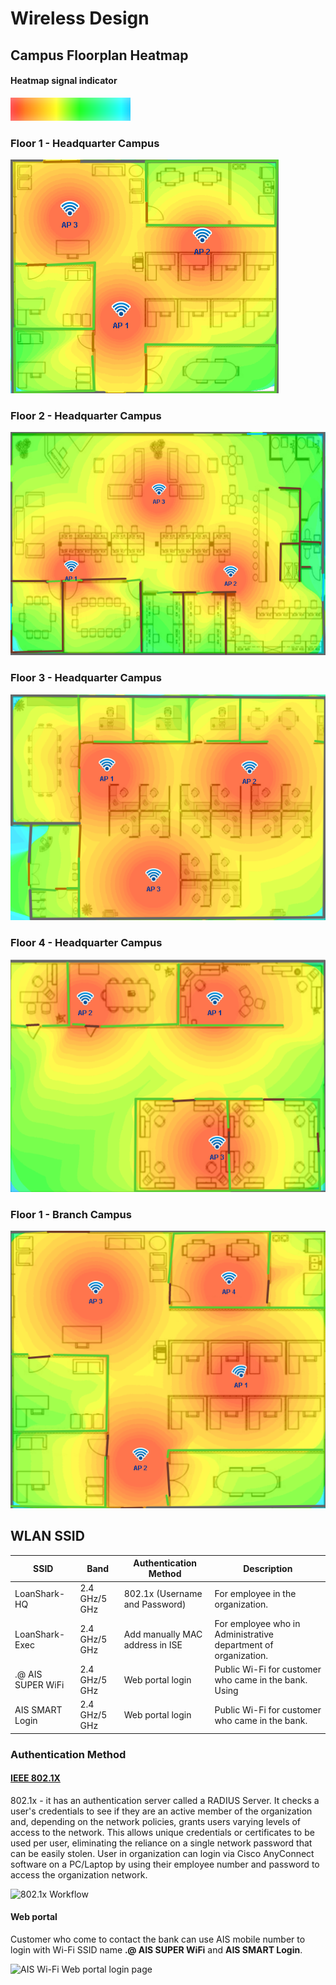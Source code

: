 # Wireless Design

## Campus Floorplan Heatmap

#### Heatmap signal indicator

![-30dBm to -65 dBm](<../../.gitbook/assets/Screenshot 2022-02-12 230047.png>)

### Floor 1 - Headquarter Campus

![](../../.gitbook/assets/HQ-F1.PNG)

### Floor 2 - Headquarter Campus

![](../../.gitbook/assets/HQ-F2.PNG)

### Floor 3 - Headquarter Campus

![](../../.gitbook/assets/HQ-F3.PNG)

### Floor 4 - Headquarter Campus

![](../../.gitbook/assets/HQ-F4.PNG)

### Floor 1 - Branch Campus

![](../../.gitbook/assets/Branchpic.PNG)

## WLAN SSID

| SSID              | Band          | Authentication Method           | Description                                                    |
| ----------------- | ------------- | ------------------------------- | -------------------------------------------------------------- |
| LoanShark-HQ      | 2.4 GHz/5 GHz | 802.1x (Username and Password)  | For employee in the organization.                              |
| LoanShark-Exec    | 2.4 GHz/5 GHz | Add manually MAC address in ISE | For employee who in Administrative department of organization. |
| .@ AIS SUPER WiFi | 2.4 GHz/5 GHz | Web portal login                | Public Wi-Fi for customer who came in the bank. Using          |
| AIS SMART Login   | 2.4 GHz/5 GHz | Web portal login                | Public Wi-Fi for customer who came in the bank.                |

### Authentication Method

#### [IEEE 802.1X](https://www.securew2.com/solutions/802-1x#:\~:text=802.1X%20is%20a%20network,confirmed%20by%20the%20RADIUS%20server.)

802.1x - it has an authentication server called a RADIUS Server. It checks a user's credentials to see if they are an active member of the organization and, depending on the network policies, grants users varying levels of access to the network. This allows unique credentials or certificates to be used per user, eliminating the reliance on a single network password that can be easily stolen. User in organization can login via Cisco AnyConnect software on a PC/Laptop by using their employee number and password to access the organization network.

![802.1x Workflow](https://www.securew2.com/wp-content/uploads/2021/12/what-is-ieee.svg)

#### Web portal

Customer who come to contact the bank can use AIS mobile number to login with Wi-Fi SSID name **.@ AIS SUPER WiFi** and **AIS SMART Login**.

![AIS Wi-Fi Web portal login page](<../../.gitbook/assets/IMG\_2418\_iphone13blue\_portrait (1) (1).png>)
